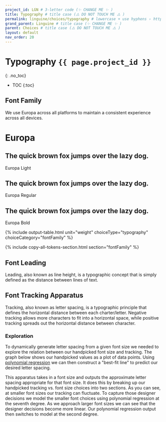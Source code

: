 ```yaml
---
project_id: LGN # 3-letter code (✨ CHANGE ME ✨ )
title: Typography # title case (⚠️ DO NOT TOUCH ME ⚠️ )
permalink: linguine/choices/typography # lowercase + use hyphens › https://tinyurl.com/27kmc4rb (✨ CHANGE ME ✨ )
grand_parent: Linguine # title case (✨ CHANGE ME ✨ )
parent: Choices # title case (⚠️ DO NOT TOUCH ME ⚠️ )
layout: default
nav_order: 20
---
```

<!-- Set the choices and nomenclature for token naming -->
<!-- ⚠️ WARNING: NEVER USE COMMENTS INSIDE SCRIPT TAGS ⚠️ -->
<script>
  const superChoices =  {
    "dimensions": {
      "breakpoints": {
        "options": {
          "sm": {
            "value": 640
          },
          "md": {
            "value": 768
          },
          "lg": {
            "value": 1024
          },
          "xl": {
            "value": 1280
          },
          "xxl": {
            "value": 1536
          }
        },
        "description": "",
        "type": "other",
        "kingdom": "TKUI_C",
        "category": "breakpoints"
      },
      "factors": {
        "options": {
          "F1": {
            "value": 1
          },
          "F2": {
            "value": 1
          },
          "F3": {
            "value": 1
          },
          "F4": {
            "value": 1
          },
          "F5": {
            "value": 2
          }
        },
        "description": "",
        "type": "other",
        "kingdom": "TKUI_C",
        "category": "factors"
      },
      "scale": {
        "value": {
          "base": 2,
          "ratio": 2,
          "baseIndex": 400,
          "scaleStems": ["geoA" , "arithA", "arithB"]
        },
        "description": "",
        "type": "other",
        "kingdom": "TKUI_M",
        "category": "scales"
      },
      "spaces": {
        "options": {
          "xs": {
            "value": "$undefined"
          },
          "sm": {
            "value": "$YPL.FFL.TKUI_M.scales.geoA.400"
          },
          "md": {
            "value": "$YPL.FFL.TKUI_M.scales.geoA.500"
          },
          "lg": {
            "value": "$YPL.FFL.TKUI_M.scales.geoA.600"
          },
          "xl": {
            "value": "$undefined"
          },
          "xxl": {
            "value": "$undefined"
          }
        },
        "description": "",
        "type": "spacing",
        "kingdom": "TKUI_C",
        "category": "spaces"
      },
      "staticSizes": {
        "options": {
          "xs": {
            "value": 1
          },
          "sm": {
            "value": 2
          },
          "md": {
            "value": 3
          },
          "lg": {
            "value": 4
          }
        },
        "description": "",
        "type": "sizing",
        "kingdom": "TKUI_C",
        "category": "sizes"
      }
    },
    "typography": {
      "fontFamily": {
        "options": {
          "light": {
            "value": "europa-light"
          },
          "regular": {
            "value": "europa-regular"
          },
          "bold": {
            "value": "europa-bold"
          }
        },
        "description": "",
        "type":"fontFamilies",
        "kingdom": "TKUI_C",
        "category": "fontFamily"
      },
      "leading": {
        "options": {
          "sm": {
            "value": 1.2
          },
          "md":{
            "value": 1.5
          },
          "lg": {
            "value": 1.75
          }
        },
        "description": "",
        "type": "lineHeights",
        "kingdom": "TKUI_C",
        "category": "leading"
      },
      "paragraphSpacing": {
        "value":  1.5,
        "description": "",
        "type": "paragraphSpacing",
        "kingdom": "TKUI_C",
        "category": "paragraphSpacing"
      },
      "trackingThreshold": {
        "value": 32,
        "description": "",
        "type": "other",
        "kingdom": "TKUI_C",
        "category": "trackingThreshold"
      }
    },
    "color": {
      "primary": {
        "value": "#3B9792",
        "description": "",
        "type": "color",
        "kingdom": "TKUI_C",
        "category": "colors"
      },
      "secondary": {
        "value": "#E05F1F",
        "description": "",
        "type": "color",
        "kingdom": "TKUI_C",
        "category": "colors"
      }
    }
  };

  const nomenclatureOptions = {
    namespace: 'YPL',
    project: '{{ page.project_id }}'
  };

  const overrideOptions = {};
</script>

<!-- chartist.js + plugins -->
<script type="text/javascript" src="{{site.baseurl}}/assets/js/libs/chartist.min.js"></script>
<script type="text/javascript" src="{{site.baseurl}}/assets/js/libs/chartist-plugin-legend.min.js"></script>
<script type="text/javascript" src="{{site.baseurl}}/assets/js/libs/chartist-plugin-axistitle.min.js"></script>
<script type="text/javascript" src="{{site.baseurl}}/assets/js/libs/chartist-plugin-zoom.min.js"></script>
<link rel="stylesheet" href="{{site.baseurl}}/assets/css/chartist.css">
<!-- end chartist calls -->

<!-- Utility scripts -->
<script defer src="{{ site.baseurl }}/assets/js/utilities/pasta-doc-utilities.js"></script>
<script defer src="{{ site.baseurl }}/assets/js/utilities/pasta-token-generation.js"></script>

<!-- Inject Pasta Apparatus ad hoc script ↓ -->
<script defer src="{{ site.baseurl }}/assets/js/apparatuses/{{ page.title | downcase }}/index.js"></script>
<script defer src="{{ site.baseurl }}/assets/js/apparatuses/{{ page.title | downcase }}/page-script.js"></script>

# Typography `{{ page.project_id }}`
{: .no_toc}

- TOC
{:toc}

## Font Family
We use Europa across all platforms to maintain a consistent experience across all devices.

<h1 class="Europa-ed-b">Europa</h1>

<section class="flex-1_1_1-cols">
  <div>
    <h2 class=" Europa-ed-l">The quick brown fox jumps over the lazy dog.</h2>
    <p>Europa Light</p>
  </div>
  <div>
    <h2 class=" Europa-ed-r">The quick brown fox jumps over the lazy dog.</h2>
    <p>Europa Regular</p>
  </div>
  <div>
    <h2 class=" Europa-ed-b">The quick brown fox jumps over the lazy dog.</h2>
    <p>Europa Bold</p>
  </div>
</section>

<section>
  {% include output-table.html unit="weight" choiceType="typography" choiceCategory="fontFamily" %}
</section>

{% include copy-all-tokens-section.html section="fontFamily" %}

## Font Leading
Leading, also known as line height, is a typographic concept that is simply defined as the distance between lines of text.



## Font Tracking Apparatus
Tracking, also known as letter spacing, is a typographic principle that defines the horizontal distance between each charter/letter. Negative tracking allows more characters to fit into a horizontal space, while positive tracking spreads out the horizontal distance between character.
### Exploration

To dynamically generate letter spacing from a given font size we needed to explore the relation between our handpicked font size and tracking. The graph below shows our handpicked values as a plot of data points. Using [polynomial regression](https://en.wikipedia.org/wiki/Polynomial_regression#:~:text=In%20statistics%2C%20polynomial%20regression%20is,nth%20degree%20polynomial%20in%20x.&text=For%20this%20reason%2C%20polynomial%20regression,case%20of%20multiple%20linear%20regression.) we can then construct a "best-fit line" to predict our desired letter spacing.

This apparatus takes in a font size and outputs the approximate letter spacing appropriate for that font size. It does this by breaking up our handpicked tracking vs. font size choices into two sections. As you can see, at smaller font sizes our tracking can fluctuate. To capture those designer decisions we model the smaller font choices using polynomial regression at the seventh degree. As we approach larger font sizes we can see that the designer decisions become more linear. Our polynomial regression output then switches to model at the second degree.
